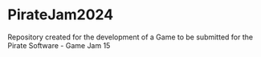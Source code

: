 # PirateJam2024
Repository created for the development of a Game to be submitted for the Pirate Software - Game Jam 15
